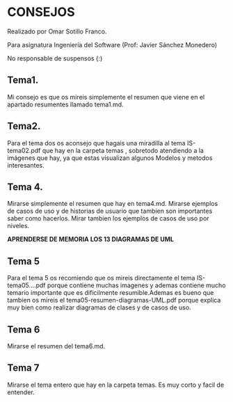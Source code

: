 CONSEJOS
========

Realizado por Omar Sotillo Franco.

Para asignatura Ingeniería del Software (Prof: Javier Sánchez Monedero)

No responsable de suspensos {:)

## Tema1.

Mi consejo es que os mireis simplemente el resumen que viene en el apartado resumentes llamado tema1.md.

## Tema2.

Para el tema dos os aconsejo que hagais una miradilla al tema IS-tema02.pdf que hay en la carpeta temas , sobretodo atendiendo a la imágenes que hay, ya que estas visualizan algunos Modelos y metodos interesantes.

## Tema 4.

Mirarse simplemente el resumen que hay en tema4.md. Mirarse ejemplos de casos de uso y de historias de usuario que tambien son importantes saber como hacerlos. Mirar tambien los ejemplos de casos de uso por niveles.

**APRENDERSE DE MEMORIA LOS 13 DIAGRAMAS DE UML**

## Tema 5

Para el tema 5 os recomiendo que os mireis directamente el tema IS-tema05....pdf porque contiene muchas imagenes y ademas contiene mucho temario importante que es dificilmente resumible.Ademas es bueno que tambien os mireis el tema05-resumen-diagramas-UML.pdf porque explica muy bien como realizar diagramas de clases y de casos de uso.

## Tema 6

Mirarse el resumen del tema6.md.

## Tema 7

Mirarse el tema entero que hay en la carpeta temas. Es muy corto y facil de entender.
